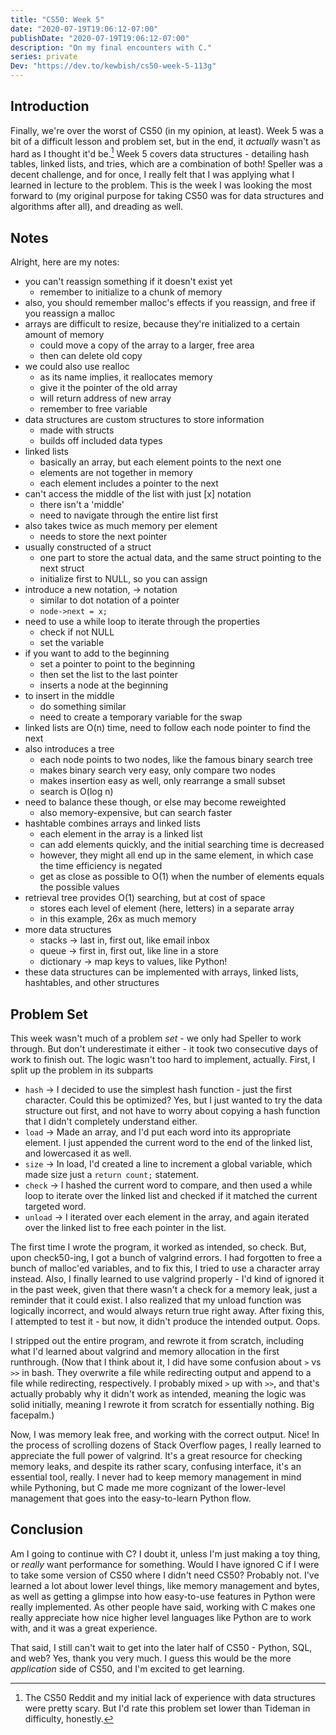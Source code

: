 ```yaml
---
title: "CS50: Week 5"
date: "2020-07-19T19:06:12-07:00"
publishDate: "2020-07-19T19:06:12-07:00"
description: "On my final encounters with C."
series: private
Dev: "https://dev.to/kewbish/cs50-week-5-113g"
---
```


## Introduction

Finally, we're over the worst of CS50 (in my opinion, at least). Week 5 was a bit of a difficult lesson and problem set, but in the end, it _actually_ wasn't as hard as I thought it'd be.[^1] Week 5 covers data structures - detailing hash tables, linked lists, and tries, which are a combination of both! Speller was a decent challenge, and for once, I really felt that I was applying what I learned in lecture to the problem. This is the week I was looking the most forward to (my original purpose for taking CS50 was for data structures and algorithms after all), and dreading as well.

## Notes

Alright, here are my notes:

- you can't reassign something if it doesn't exist yet
  - remember to initialize to a chunk of memory
- also, you should remember malloc's effects if you reassign, and free if you reassign a malloc
- arrays are difficult to resize, because they're initialized to a certain amount of memory
  - could move a copy of the array to a larger, free area
  - then can delete old copy
- we could also use realloc
  - as its name implies, it reallocates memory
  - give it the pointer of the old array
  - will return address of new array
  - remember to free variable
- data structures are custom structures to store information
  - made with structs
  - builds off included data types
- linked lists
  - basically an array, but each element points to the next one
  - elements are not together in memory
  - each element includes a pointer to the next
- can't access the middle of the list with just [x] notation
  - there isn't a 'middle'
  - need to navigate through the entire list first
- also takes twice as much memory per element
  - needs to store the next pointer
- usually constructed of a struct
  - one part to store the actual data, and the same struct pointing to the next struct
  - initialize first to NULL, so you can assign
- introduce a new notation, -> notation
  - similar to dot notation of a pointer
  - `node->next = x;`
- need to use a while loop to iterate through the properties
  - check if not NULL
  - set the variable
- if you want to add to the beginning
  - set a pointer to point to the beginning
  - then set the list to the last pointer
  - inserts a node at the beginning
- to insert in the middle
  - do something similar
  - need to create a temporary variable for the swap
- linked lists are O(n) time, need to follow each node pointer to find the next
- also introduces a tree
  - each node points to two nodes, like the famous binary search tree
  - makes binary search very easy, only compare two nodes
  - makes insertion easy as well, only rearrange a small subset
  - search is O(log n)
- need to balance these though, or else may become reweighted
  - also memory-expensive, but can search faster
- hashtable combines arrays and linked lists
  - each element in the array is a linked list
  - can add elements quickly, and the initial searching time is decreased
  - however, they might all end up in the same element, in which case the time efficiency is negated
  - get as close as possible to O(1) when the number of elements equals the possible values
- retrieval tree provides O(1) searching, but at cost of space
  - stores each level of element (here, letters) in a separate array
  - in this example, 26x as much memory
- more data structures
  - stacks -> last in, first out, like email inbox
  - queue -> first in, first out, like line in a store
  - dictionary -> map keys to values, like Python!
- these data structures can be implemented with arrays, linked lists, hashtables, and other structures

## Problem Set

This week wasn't much of a problem _set_ - we only had Speller to work through. But don't underestimate it either - it took two consecutive days of work to finish out. The logic wasn't too hard to implement, actually.
First, I split up the problem in its subparts

- `hash` -> I decided to use the simplest hash function - just the first character. Could this be optimized? Yes, but I just wanted to try the data structure out first, and not have to worry about copying a hash function that I didn't completely understand either.
- `load` -> Made an array, and I'd put each word into its appropriate element. I just appended the current word to the end of the linked list, and lowercased it as well.
- `size` -> In load, I'd created a line to increment a global variable, which made size just a `return count;` statement.
- `check` -> I hashed the current word to compare, and then used a while loop to iterate over the linked list and checked if it matched the current targeted word.
- `unload` -> I iterated over each element in the array, and again iterated over the linked list to free each pointer in the list.

The first time I wrote the program, it worked as intended, so check. But, upon check50-ing, I got a bunch of valgrind errors. I had forgotten to free a bunch of malloc'ed variables, and to fix this, I tried to use a character array instead. Also, I finally learned to use valgrind properly - I'd kind of ignored it in the past week, given that there wasn't a check for a memory leak, just a reminder that it could exist. I also realized that my unload function was logically incorrect, and would always return true right away. After fixing this, I attempted to test it - but now, it didn't produce the intended output. Oops.

I stripped out the entire program, and rewrote it from scratch, including what I'd learned about valgrind and memory allocation in the first runthrough. (Now that I think about it, I did have some confusion about `>` vs `>>` in bash. They overwrite a file while redirecting output and append to a file while redirecting, respectively. I probably mixed `>` up with `>>`, and that's actually probably why it didn't work as intended, meaning the logic was solid initially, meaning I rewrote it from scratch for essentially nothing. Big facepalm.)

Now, I was memory leak free, and working with the correct output. Nice! In the process of scrolling dozens of Stack Overflow pages, I really learned to appreciate the full power of valgrind. It's a great resource for checking memory leaks, and despite its rather scary, confusing interface, it's an essential tool, really. I never had to keep memory management in mind while Pythoning, but C made me more cognizant of the lower-level management that goes into the easy-to-learn Python flow.

## Conclusion

Am I going to continue with C? I doubt it, unless I'm just making a toy thing, or _really_ want performance for something. Would I have ignored C if I were to take some version of CS50 where I didn't need CS50? Probably not. I've learned a lot about lower level things, like memory management and bytes, as well as getting a glimpse into how easy-to-use features in Python were really implemented. As other people have said, working with C makes one really appreciate how nice higher level languages like Python are to work with, and it was a great experience.

That said, I still can't wait to get into the later half of CS50 - Python, SQL, and web? Yes, thank you very much. I guess this would be the more _application_ side of CS50, and I'm excited to get learning.

[^1]: The CS50 Reddit and my initial lack of experience with data structures were pretty scary. But I'd rate this problem set lower than Tideman in difficulty, honestly.

